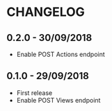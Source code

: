 # CHANGELOG

## 0.2.0 - 30/09/2018
* Enable POST Actions endpoint

## 0.1.0 - 29/09/2018
* First release
* Enable POST Views endpoint
